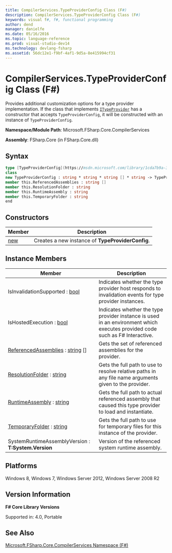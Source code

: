 ```yaml
---
title: CompilerServices.TypeProviderConfig Class (F#)
description: CompilerServices.TypeProviderConfig Class (F#)
keywords: visual f#, f#, functional programming
author: dend
manager: danielfe
ms.date: 05/16/2016
ms.topic: language-reference
ms.prod: visual-studio-dev14
ms.technology: devlang-fsharp
ms.assetid: 56dc12e1-f9bf-4af1-9d5a-8e415994cf31 
---
```


# CompilerServices.TypeProviderConfig Class (F#)

Provides additional customization options for a type provider implementation. If the class that implements [`ITypeProvider`](https://msdn.microsoft.com/library/2c2b0571-843d-4a7d-95d4-0a7510ed5e2f) has a constructor that accepts `TypeProviderConfig`, it will be constructed with an instance of `TypeProviderConfig`.

**Namespace/Module Path**: Microsoft.FSharp.Core.CompilerServices

**Assembly**: FSharp.Core (in FSharp.Core.dll)


## Syntax

```fsharp
type [TypeProviderConfig](https://msdn.microsoft.com/library/1cda7b9a-3d07-475d-9315-d65e1c97eb44) =
class
new TypeProviderConfig : string * string * string [] * string -> TypeProviderConfig
member this.ReferencedAssemblies : string []
member this.ResolutionFolder : string
member this.RuntimeAssembly : string
member this.TemporaryFolder : string
end
```

## Constructors


|Member|Description|
|------|-----------|
|[new](https://msdn.microsoft.com/library/a58edc91-0eae-49b8-9331-81115832f7af)|Creates a new instance of **TypeProviderConfig**.|

## Instance Members


|Member|Description|
|------|-----------|
|IsInvalidationSupported : [bool](https://msdn.microsoft.com/library/89c0cf9c-49ce-4207-a3be-555851a67dd5)|Indicates whether the type provider host responds to invalidation events for type provider instances.|
|IsHostedExecution : [bool](https://msdn.microsoft.com/library/89c0cf9c-49ce-4207-a3be-555851a67dd5)|Indicates whether the type provider instance is used in an environment which executes provided code such as F# Interactive.|
|[ReferencedAssemblies](https://msdn.microsoft.com/library/24600287-d40a-4b38-a5e8-d903214dcef9) : [string](https://msdn.microsoft.com/library/12b97856-ec80-4f70-a018-afb0753f755a) []|Gets the set of referenced assemblies for the provider.|
|[ResolutionFolder](https://msdn.microsoft.com/library/3424c496-b38d-49cd-b4a4-869193f2baf6) : [string](https://msdn.microsoft.com/library/12b97856-ec80-4f70-a018-afb0753f755a)|Gets the full path to use to resolve relative paths in any file name arguments given to the provider.|
|[RuntimeAssembly](https://msdn.microsoft.com/library/3ff43026-7d3a-4b8b-942b-f38e9bd5dfe1) : [string](https://msdn.microsoft.com/library/12b97856-ec80-4f70-a018-afb0753f755a)|Gets the full path to actual referenced assembly that caused this type provider to load and instantiate.|
|[TemporaryFolder](https://msdn.microsoft.com/library/af72b3d0-9888-4d14-adce-e75ce35bf29c) : [string](https://msdn.microsoft.com/library/12b97856-ec80-4f70-a018-afb0753f755a)|Gets the full path to use for temporary files for this instance of the provider.|
|SystemRuntimeAssemblyVersion : **T:System.Version**|Version of the referenced system runtime assembly.|

## Platforms
Windows 8, Windows 7, Windows Server 2012, Windows Server 2008 R2

## Version Information
**F# Core Library Versions**

Supported in: 4.0, Portable

## See Also
[Microsoft.FSharp.Core.CompilerServices Namespace &#40;F&#35;&#41;](Microsoft.FSharp.Core.CompilerServices-Namespace-%5BFSharp%5D.md)